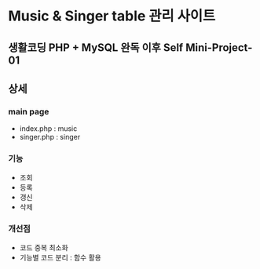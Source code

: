 # Music & Singer table 관리 사이트
## 생활코딩 PHP + MySQL 완독 이후 Self Mini-Project-01
## 상세
### main page
- index.php : music
- singer.php : singer

### 기능
- 조회
- 등록
- 갱신
- 삭제

### 개선점
- 코드 중복 최소화
- 기능별 코드 분리 : 함수 활용

